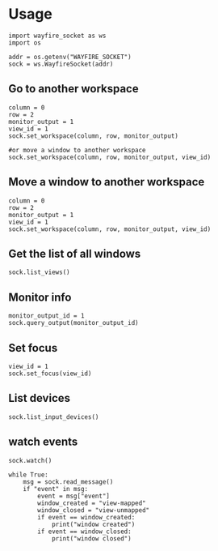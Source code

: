 # Usage

```
import wayfire_socket as ws
import os

addr = os.getenv("WAYFIRE_SOCKET")
sock = ws.WayfireSocket(addr)
```

## Go to another workspace
```
column = 0
row = 2
monitor_output = 1
view_id = 1
sock.set_workspace(column, row, monitor_output)

#or move a window to another workspace
sock.set_workspace(column, row, monitor_output, view_id)

```

## Move a window to another workspace
```
column = 0
row = 2
monitor_output = 1
view_id = 1
sock.set_workspace(column, row, monitor_output, view_id)

```

## Get the list of all windows
```
sock.list_views()
```

## Monitor info
```
monitor_output_id = 1
sock.query_output(monitor_output_id)
```

## Set focus
```
view_id = 1
sock.set_focus(view_id)
```

## List devices
```
sock.list_input_devices()
```

## watch events
```
sock.watch()

while True:
    msg = sock.read_message()
    if "event" in msg:
        event = msg["event"]
        window_created = "view-mapped"
        window_closed = "view-unmapped"
        if event == window_created:
            print("window created")
        if event == window_closed:
            print("window closed")
```



